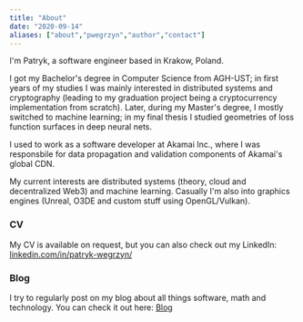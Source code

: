 ```yaml
---
title: "About"
date: "2020-09-14"
aliases: ["about","pwegrzyn","author","contact"]
---
```



I'm Patryk, a software engineer based in Krakow, Poland. 

I got my Bachelor's degree in Computer Science from AGH-UST; in first years of my studies I was mainly interested in distributed systems and cryptography (leading to my graduation project being a cryptocurrency implementation from scratch). Later, during my Master's degree, I mostly switched to machine learning; in my final thesis I studied geometries of loss function surfaces in deep neural nets.

I used to work as a software developer at Akamai Inc., where I was responsbile for data propagation and validation components of Akamai's global CDN.

My current interests are distributed systems (theory, cloud and decentralized Web3) and machine learning. Casually I'm also into graphics engines (Unreal, O3DE and custom stuff using OpenGL/Vulkan).

### CV

My CV is available on request, but you can also check out my LinkedIn: [linkedin.com/in/patryk-wegrzyn/](https://www.linkedin.com/in/patryk-wegrzyn/)

### Blog

I try to regularly post on my blog about all things software, math and technology. You can check it out here: [Blog](https://pwegrzyn.com/posts/)